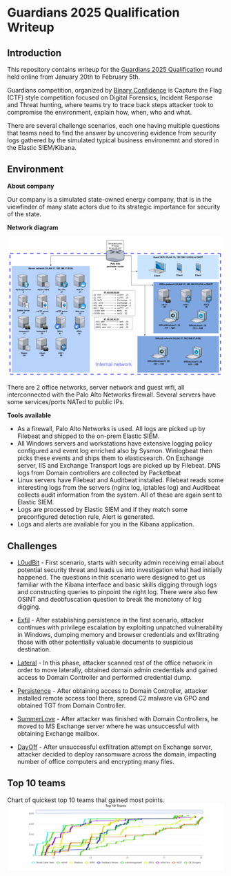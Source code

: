 # Guardians 2025 Qualification Writeup

## Introduction

This repository contains writeup for the [Guardians 2025 Qualification](https://www.guardians.sk/guardians2025/) round held online from January 20th to February 5th.

Guardians competition, organized by [Binary Confidence](https://www.binaryconfidence.com/) is Capture the Flag (CTF) style competition focused on Digital Forensics, Incident Response and Threat hunting, where teams try to trace back steps attacker took to compromise the environment, explain how, when, who and what. 

There are several challenge scenarios, each one having multiple questions that teams need to find the answer by uncovering evidence from security logs gathered by the simulated typical business environemnt and stored in the Elastic SIEM/Kibana.

## Environment

**About company**

Our company is a simulated state-owned energy company, that is in the viewfinder of many state actors due to its strategic importance for security of the state.

**Network diagram**

![](img/20250129105935.png)

There are 2 office networks, server network and guest wifi, all interconnected with the Palo Alto Networks firewall. Several servers have some services/ports NATed to public IPs.


**Tools available**

- As a firewall, Palo Alto Networks is used. All logs are picked up by Filebeat and shipped to the on-prem Elastic SIEM.
- All Windows servers and workstations have extensive logging policy configured and event log enriched also by Sysmon. Winlogbeat then picks these events and ships them to elasticsearch. On Exchange server, IIS and Exchange Transport logs are picked up by Filebeat. DNS logs from Domain controllers are collected by Packetbeat
- Linux servers have Filebeat and Auditbeat installed. Filebeat reads some interesting logs from the servers (nginx log, iptables log) and Auditbeat collects audit information from the system. All of these are again sent to Elastic SIEM.
- Logs are processed by Elastic SIEM and if they match some preconfigured detection rule, Alert is generated.
- Logs and alerts are available for you in the Kibana application.

## Challenges

* [L0udBit](L0udBit.md) - First scenario, starts with security admin receiving email about potential security threat and leads us into investigation what had initially happened. The questions in this scenario were designed to get us familiar with the Kibana interface and basic skills digging through logs and constructing queries to pinpoint the right log. There were also few OSINT and deobfuscation question to break the monotony of log digging. 

* [Exfil](Exfil.md) - After establishing persistence in the first scenario, attacker continues with privilege escalation by exploiting unpatched vulnerability in Windows, dumping memory and browser credentials and exfiltrating those with other potentially valuable documents to suspicious destination.

* [Lateral](Lateral.md) - In this phase, attacker scanned rest of the office network in order to move laterally, obtained domain admin credentials and gained access to Domain Controller and performed credential dump.

* [Persistence](Persistence.md) - After obtaining access to Domain Controller, attacker installed remote access tool there, spread C2 malware via GPO and obtained TGT from Domain Controller.

* [SummerLove](SummerLove.md) - After attacker was finished with Domain Controllers, he moved to MS Exchange server where he was unsuccessful with obtaining Exchange mailbox.

* [DayOff](DayOff.md) - After unsuccessful exfiltration attempt on Exchange server, attacker decided to deploy ransomware across the domain, impacting number of office computers and encrypting many files.

## Top 10 teams
Chart of quickest top 10 teams that gained most points.
![](img/Top%2010%20Teams.png)


